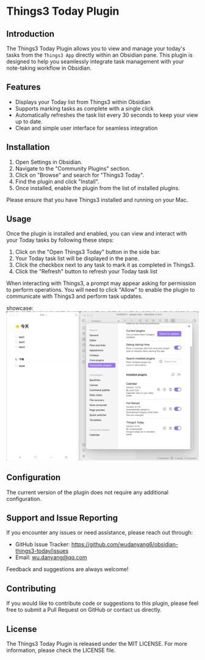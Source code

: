 # Things3 Today Plugin

## Introduction

The Things3 Today Plugin allows you to view and manage your today's tasks from the `Things3 App` directly within an Obsidian pane. This plugin is designed to help you seamlessly integrate task management with your note-taking workflow in Obsidian.

## Features

- Displays your Today list from Things3 within Obsidian
- Supports marking tasks as complete with a single click
- Automatically refreshes the task list every 30 seconds to keep your view up to date.
- Clean and simple user interface for seamless integration

## Installation

1. Open Settings in Obsidian.
2. Navigate to the "Community Plugins" section.
3. Click on "Browse" and search for "Things3 Today".
4. Find the plugin and click "Install".
5. Once installed, enable the plugin from the list of installed plugins.

Please ensure that you have Things3 installed and running on your Mac.

## Usage

Once the plugin is installed and enabled, you can view and interact with your Today tasks by following these steps:

1. Click on the "Open Things3 Today" button in the side bar.
2. Your Today task list will be displayed in the pane.
3. Click the checkbox next to any task to mark it as completed in Things3.
4. Click the "Refresh" button to refresh your Today task list

When interacting with Things3, a prompt may appear asking for permission to perform operations. You will need to click "Allow" to enable the plugin to communicate with Things3 and perform task updates.

showcase: ![](./showcase.gif)

## Configuration

The current version of the plugin does not require any additional configuration.

## Support and Issue Reporting

If you encounter any issues or need assistance, please reach out through:

- GitHub Issue Tracker: https://github.com/wudanyang6/obsidian-things3-today/issues
- Email: wu.danyang@qq.com

Feedback and suggestions are always welcome!

## Contributing

If you would like to contribute code or suggestions to this plugin, please feel free to submit a Pull Request on GitHub or contact us directly.

## License

The Things3 Today Plugin is released under the MIT LICENSE. For more information, please check the LICENSE file.
